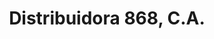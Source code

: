 ---
title: "Distribuidora 868, C.A."
url: /caracas/distribuidora-868-c-a/
shop: menaje del hogar
---
